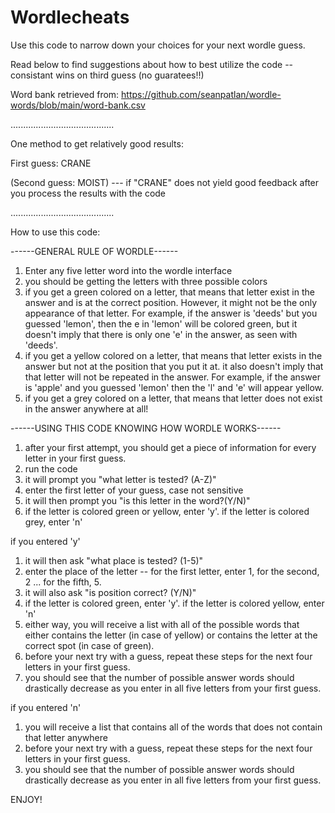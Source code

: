 # Wordlecheats
Use this code to narrow down your choices for your next wordle guess. 

Read below to find suggestions about how to best utilize the code -- consistant wins on third guess (no guaratees!!) 

Word bank retrieved from: https://github.com/seanpatlan/wordle-words/blob/main/word-bank.csv 

.........................................

One method to get relatively good results: 

First guess: CRANE 

(Second guess: MOIST)  --- if "CRANE" does not yield good feedback after you process the results with the code 

.........................................

How to use this code: 

------GENERAL RULE OF WORDLE------
1) Enter any five letter word into the wordle interface
2) you should be getting the letters with three possible colors 
3) if you get a green colored on a letter, that means that letter exist in the answer and is at the correct position. However, it might not be the only appearance of that letter. For example, if the answer is 'deeds' but you guessed 'lemon', then the e in 'lemon' will be colored green, but it doesn't imply that there is only one 'e' in the answer, as seen with 'deeds'. 
4) if you get a yellow colored on a letter, that means that letter exists in the answer but not at the position that you put it at. it also doesn't imply that that letter will not be repeated in the answer. For example, if the answer is 'apple' and you guessed 'lemon' then the 'l' and 'e' will appear yellow. 
5) if you get a grey colored on a letter, that means that letter does not exist in the answer anywhere at all! 

------USING THIS CODE KNOWING HOW WORDLE WORKS------
1) after your first attempt, you should get a piece of information for every letter in your first guess. 
2) run the code 
3) it will prompt you "what letter is tested? (A-Z)" 
4) enter the first letter of your guess, case not sensitive
5) it will then prompt you "is this letter in the word?(Y/N)" 
6) if the letter is colored green or yellow, enter 'y'. if the letter is colored grey, enter 'n' 

if you entered 'y' 
1) it will then ask "what place is tested? (1-5)"
2) enter the place of the letter -- for the first letter, enter 1, for the second, 2 ... for the fifth, 5. 
3) it will also ask "is position correct? (Y/N)" 
4) if the letter is colored green, enter 'y'. if the letter is colored yellow, enter 'n' 
5) either way, you will receive a list with all of the possible words that either contains the letter (in case of yellow) or contains the letter at the correct spot (in case of green). 
6) before your next try with a guess, repeat these steps for the next four letters in your first guess. 
7) you should see that the number of possible answer words should drastically decrease as you enter in all five letters from your first guess. 

if you entered 'n'
1) you will receive a list that contains all of the words that does not contain that letter anywhere 
2) before your next try with a guess, repeat these steps for the next four letters in your first guess. 
7) you should see that the number of possible answer words should drastically decrease as you enter in all five letters from your first guess. 


ENJOY!
